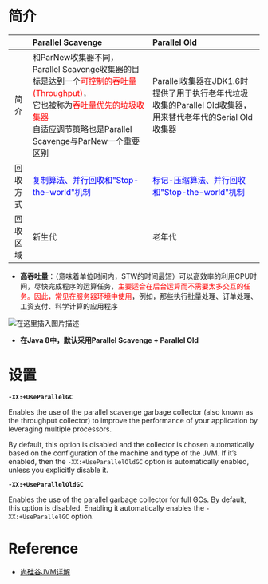 
# 简介

|          | Parallel Scavenge                                            | Parallel Old                                                 |
| :------: | :----------------------------------------------------------- | :----------------------------------------------------------- |
|   简介   | 和ParNew收集器不同，Parallel Scavenge收集器的目标是达到一个<font color="red">可控制的吞吐量(Throughput)</font>，<br/>它也被称为<font color="red">吞吐量优先的垃圾收集器</font><br/>自适应调节策略也是Parallel Scavenge与ParNew一个重要区别 | Parallel收集器在JDK1.6时提供了用于执行老年代垃圾收集的Parallel Old收集器，用来替代老年代的Serial Old收集器 |
| 回收方式 | <font color="blue">复制算法、并行回收和"Stop-the-world"机制</font> | <font color="blue">标记-压缩算法、并行回收和"Stop-the-world"机制</font> |
| 回收区域 | 新生代                                                       | 老年代                                                       |

- **高吞吐量**：（意味着单位时间内，STW的时间最短）可以高效率的利用CPU时间，尽快完成程序的运算任务，<font color="red">主要适合在后台运算而不需要太多交互的任务。因此，常见在服务器环境中使用</font>，例如，那些执行批量处理、订单处理、工资支付、科学计算的应用程序

![在这里插入图片描述](https://img-blog.csdnimg.cn/2021040621232967.png?x-oss-process=image/watermark,type_ZmFuZ3poZW5naGVpdGk,shadow_10,text_aHR0cHM6Ly9ibG9nLmNzZG4ubmV0L3h5bGl0b2x6,size_16,color_FFFFFF,t_70#pic_center)


- **在Java 8中，默认采用Parallel Scavenge + Parallel Old**

# 设置

**`-XX:+UseParallelGC`**

Enables the use of the parallel scavenge garbage collector (also known as the throughput collector) to improve the performance of your application by leveraging multiple processors.

By default, this option is disabled and the collector is chosen automatically based on the configuration of the machine and type of the JVM. If it’s enabled, then the `-XX:+UseParallelOldGC` option is automatically enabled, unless you explicitly disable it.

**`-XX:+UseParallelOldGC`**

Enables the use of the parallel garbage collector for full GCs. By default, this option is disabled. Enabling it automatically enables the `-XX:+UseParallelGC` option.

# Reference

- [尚硅谷JVM详解](https://www.bilibili.com/video/BV1PJ411n7xZ?from=search&seid=11705427724146495636)